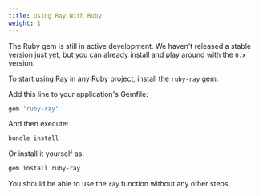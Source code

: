 ```yaml
---
title: Using Ray With Ruby
weight: 1
---
```


The Ruby gem is still in active development. We haven't released a stable version just yet, but you can already install and play around with the `0.x` version.

To start using Ray in any Ruby project, install the `ruby-ray` gem.

Add this line to your application's Gemfile:

```ruby
gem 'ruby-ray'
```

And then execute:

```bash
bundle install
```

Or install it yourself as:

```bash
gem install ruby-ray
```

You should be able to use the `ray` function without any other steps.

